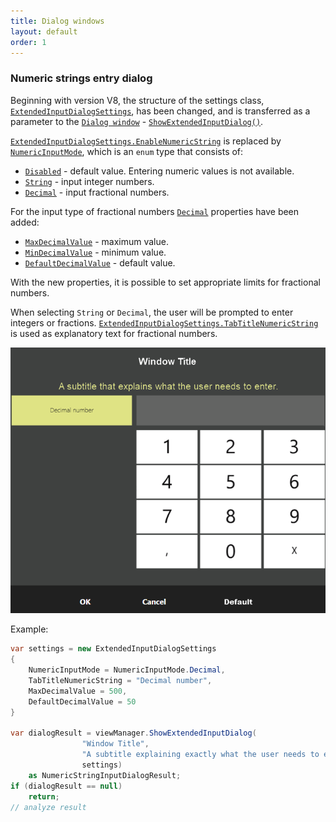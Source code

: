```yaml
---
title: Dialog windows
layout: default
order: 1
---
```

### Numeric strings entry dialog
Beginning with version V8, the structure of the settings class, [`ExtendedInputDialogSettings`](https://syrve.github.io/front.api.sdk/v8/html/T_Resto_Front_Api_UI_ExtendedInputDialogSettings.htm), has been changed, and is transferred as a parameter to the [`Dialog window`](https://syrve.github.io/front.api.doc/v6/en/ViewManager.html) - [`ShowExtendedInputDialog()`](https://syrve.github.io/front.api.sdk/v8/html/M_Resto_Front_Api_UI_IViewManager_ShowExtendedInputDialog.htm).

[`ExtendedInputDialogSettings.EnableNumericString`](https://syrve.github.io/front.api.sdk/v7/html/P_Resto_Front_Api_UI_ExtendedInputDialogSettings_EnableNumericString.htm) is replaced by [`NumericInputMode`](https://syrve.github.io/front.api.sdk/v8/html/T_Resto_Front_Api_UI_NumericInputMode.htm), which is an `enum` type that consists of:
- [`Disabled`](https://syrve.github.io/front.api.sdk/v8/html/T_Resto_Front_Api_UI_NumericInputMode.htm) - default value. Entering numeric values is not available.
- [`String`](https://syrve.github.io/front.api.sdk/v8/html/T_Resto_Front_Api_UI_NumericInputMode.htm) - input integer numbers.
- [`Decimal`](https://syrve.github.io/front.api.sdk/v8/html/T_Resto_Front_Api_UI_NumericInputMode.htm) - input fractional numbers.
 
For the input type of fractional numbers [`Decimal`](https://syrve.github.io/front.api.sdk/v8/html/T_Resto_Front_Api_UI_NumericInputMode.htm) properties have been added:
- [`MaxDecimalValue`](https://syrve.github.io/front.api.sdk/v8/html/P_Resto_Front_Api_UI_ExtendedInputDialogSettings_MaxDecimalValue.htm) - maximum value.
- [`MinDecimalValue`](https://syrve.github.io/front.api.sdk/v8/html/P_Resto_Front_Api_UI_ExtendedInputDialogSettings_MinDecimalValue.htm) - minimum value.
- [`DefaultDecimalValue`](https://syrve.github.io/front.api.sdk/v8/html/P_Resto_Front_Api_UI_ExtendedInputDialogSettings_DefaultDecimalValue.htm) - default value.

With the new properties, it is possible to set appropriate limits for fractional numbers.

When selecting `String` or `Decimal`, the user will be prompted to enter integers or fractions. [`ExtendedInputDialogSettings.TabTitleNumericString`](https://syrve.github.io/front.api.sdk/v8/html/P_Resto_Front_Api_UI_ExtendedInputDialogSettings_TabTitleNumericString.htm) is used as explanatory text for fractional numbers.

![ext_number](../../img/viewmanager/ext_decimal.png)

Example:
```cs
var settings = new ExtendedInputDialogSettings
{
    NumericInputMode = NumericInputMode.Decimal,
    TabTitleNumericString = "Decimal number",
    MaxDecimalValue = 500,
    DefaultDecimalValue = 50
}

var dialogResult = viewManager.ShowExtendedInputDialog(
                "Window Title", 
                "A subtitle explaining exactly what the user needs to enter.",
                settings) 
    as NumericStringInputDialogResult;
if (dialogResult == null)
    return;
// analyze result
```